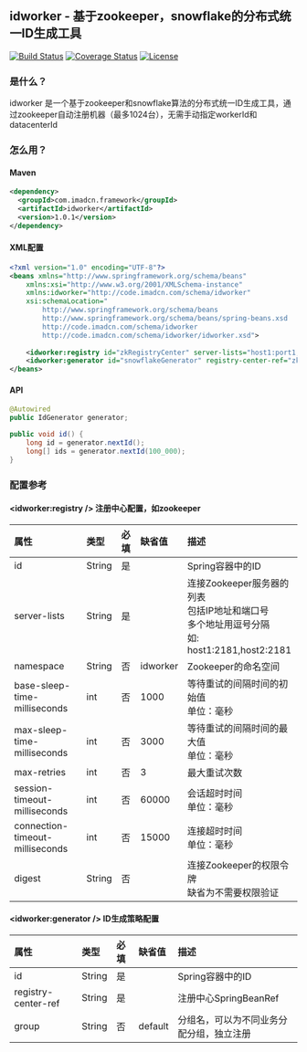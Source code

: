 ## idworker - 基于zookeeper，snowflake的分布式统一ID生成工具

[![Build Status](https://travis-ci.org/imadcn/idworker.svg?branch=master)](https://travis-ci.org/imadcn/idworker)
[![Coverage Status](https://coveralls.io/repos/github/imadcn/idworker/badge.svg?branch=master)](https://coveralls.io/github/imadcn/idworker?branch=master)
[![License](https://img.shields.io/badge/license-Apache%202-4EB1BA.svg)](https://www.apache.org/licenses/LICENSE-2.0.html)

### 是什么？
idworker 是一个基于zookeeper和snowflake算法的分布式统一ID生成工具，通过zookeeper自动注册机器（最多1024台），无需手动指定workerId和datacenterId

### 怎么用？
#### Maven

```xml
<dependency>
  <groupId>com.imadcn.framework</groupId>
  <artifactId>idworker</artifactId>
  <version>1.0.1</version>
</dependency>
```

#### XML配置 

```xml
<?xml version="1.0" encoding="UTF-8"?>
<beans xmlns="http://www.springframework.org/schema/beans"
    xmlns:xsi="http://www.w3.org/2001/XMLSchema-instance"
    xmlns:idworker="http://code.imadcn.com/schema/idworker"
	xsi:schemaLocation="
        http://www.springframework.org/schema/beans 
        http://www.springframework.org/schema/beans/spring-beans.xsd
        http://code.imadcn.com/schema/idworker
        http://code.imadcn.com/schema/idworker/idworker.xsd">
        
    <idworker:registry id="zkRegistryCenter" server-lists="host1:port1,host2:port2"/>
    <idworker:generator id="snowflakeGenerator" registry-center-ref="zkRegistryCenter" />
</beans>

```

#### API

```java
@Autowired
public IdGenerator generator;

public void id() {
    long id = generator.nextId();
    long[] ids = generator.nextId(100_000);
}

```

### 配置参考
#### <idworker:registry /> 注册中心配置，如zookeeper

|属性|类型|必填|缺省值|描述|
|:------|:------|:------|:------|:------|
|id|String|是| |Spring容器中的ID|
|server-lists|String|是| |连接Zookeeper服务器的列表<br/>包括IP地址和端口号<br/>多个地址用逗号分隔<br/>如: host1:2181,host2:2181|
|namespace|String|否|idworker|Zookeeper的命名空间|
|base-sleep-time-milliseconds|int|否|1000|等待重试的间隔时间的初始值<br/>单位：毫秒|
|max-sleep-time-milliseconds|int|否|3000|等待重试的间隔时间的最大值<br/>单位：毫秒|
|max-retries|int|否|3|最大重试次数|
|session-timeout-milliseconds|int|否|60000|会话超时时间<br/>单位：毫秒|
|connection-timeout-milliseconds|int|否|15000|连接超时时间<br/>单位：毫秒|
|digest|String|否| |连接Zookeeper的权限令牌<br/>缺省为不需要权限验证|

#### <idworker:generator /> ID生成策略配置

|属性|类型|必填|缺省值|描述|
|:------|:------|:------|:------|:------|
|id|String|是| |Spring容器中的ID|
|registry-center-ref|String|是| |注册中心SpringBeanRef|
|group|String|否|default|分组名，可以为不同业务分配分组，独立注册|
